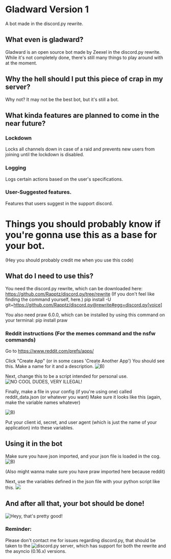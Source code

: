 # Gladward Version 1
A bot made in the discord.py rewrite.

## What even is gladward?
Gladward is an open source bot made by Zeexel in the discord.py rewrite. While it's not completely done, there's still many things to play around with at the moment.


## Why the hell should I put this piece of crap in my server?
Why not? It may not be the best bot, but it's still a bot.

## What kinda features are planned to come in the near future?

### Lockdown
Locks all channels down in case of a raid and prevents new users from joining until the lockdown is disabled.
### Logging
Logs certain actions based on the user's specifications.
### User-Suggested features.
Features that users suggest in the support discord.

# Things you should probably know if you're gonna use this as a base for your bot.
(Hey you should probably credit me when you use this code)

## What do I need to use this?
You need the discord.py rewrite, which can be downloaded here:
https://github.com/Rapptz/discord.py/tree/rewrite
(If you don't feel like finding the command yourself, here.)
pip install -U git+https://github.com/Rapptz/discord.py@rewrite#egg=discord.py[voice]

You also need praw 6.0.0, which can be installed by using this command on your terminal: pip install praw


### Reddit instructions (For the memes command and the nsfw commands)
Go to https://www.reddit.com/prefs/apps/

Click "Create App" (or in some cases 'Create Another App')
You should see this. Make a name for it and a description.
![B)](https://i.imgur.com/75NDvP2.png)

Next, change this to be a script intended for personal use.
![NO COOL DUDES, VERY ILLEGAL!](https://i.imgur.com/mSZmRs5.png)

Finally, make a file in your config (if you're using one) called reddit_data.json (or whatever you want)
Make sure it looks like this (again, make the variable names whatever)

![B)](https://imgur.com/2Q5iWzz.png)

Put your client id, secret, and user agent (which is just the name of your application) into these variables.

## Using it in the bot

Make sure you have json imported, and your json file is loaded in the cog.
![B)](https://imgur.com/JNVfoZS.png)

(Also might wanna make sure you have praw imported here because reddit)

Next, use the variables defined in the json file with your python script like this.
![](https://imgur.com/pGiEf5t.png)

## And after all that, your bot should be done!

![Heyy, that's pretty good!](https://imgur.com/HXkqdDp.png)


### Reminder:
Please don't contact me for issues regarding discord.py, that should be taken to the ![discord.py server](https://discordapp.com/invite/r3sSKJJ), which has support for both the rewrite and the asyncio (0.16.x) versions. 



